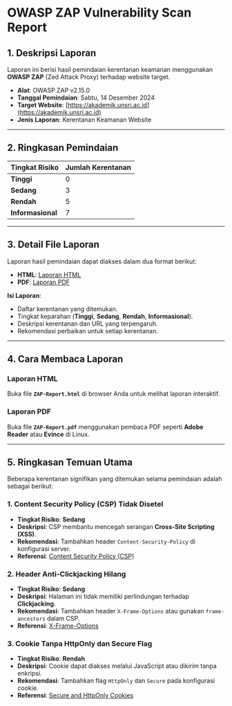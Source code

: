 # **OWASP ZAP Vulnerability Scan Report**

## **1. Deskripsi Laporan**
Laporan ini berisi hasil pemindaian kerentanan keamanan menggunakan **OWASP ZAP** (Zed Attack Proxy) terhadap website target.

- **Alat**: OWASP ZAP v2.15.0  
- **Tanggal Pemindaian**: Sabtu, 14 Desember 2024  
- **Target Website**: [https://akademik.unsri.ac.id](https://akademik.unsri.ac.id)  
- **Jenis Laporan**: Kerentanan Keamanan Website  

---

## **2. Ringkasan Pemindaian**

| **Tingkat Risiko** | **Jumlah Kerentanan** |
|---------------------|-----------------------|
| **Tinggi**         | 0                     |
| **Sedang**         | 3                     |
| **Rendah**         | 5                     |
| **Informasional**  | 7                     |

---

## **3. Detail File Laporan**

Laporan hasil pemindaian dapat diakses dalam dua format berikut:

- **HTML**: [Laporan HTML](scan_report/2024-12-14-ZAP-Report.html)  
- **PDF**: [Laporan PDF](scan_report/2024-12-14-ZAP-Report.pdf)  

**Isi Laporan**:
- Daftar kerentanan yang ditemukan.
- Tingkat keparahan (**Tinggi**, **Sedang**, **Rendah**, **Informasional**).
- Deskripsi kerentanan dan URL yang terpengaruh.
- Rekomendasi perbaikan untuk setiap kerentanan.

---

## **4. Cara Membaca Laporan**

### **Laporan HTML**  
Buka file **`ZAP-Report.html`** di browser Anda untuk melihat laporan interaktif.  

### **Laporan PDF**  
Buka file **`ZAP-Report.pdf`** menggunakan pembaca PDF seperti **Adobe Reader** atau **Evince** di Linux.

---

## **5. Ringkasan Temuan Utama**

Beberapa kerentanan signifikan yang ditemukan selama pemindaian adalah sebagai berikut:

### **1. Content Security Policy (CSP) Tidak Disetel**
- **Tingkat Risiko**: **Sedang**  
- **Deskripsi**: CSP membantu mencegah serangan **Cross-Site Scripting (XSS)**.  
- **Rekomendasi**: Tambahkan header `Content-Security-Policy` di konfigurasi server.  
- **Referensi**: [Content Security Policy (CSP)](https://developer.mozilla.org/en-US/docs/Web/HTTP/CSP)  

### **2. Header Anti-Clickjacking Hilang**
- **Tingkat Risiko**: **Sedang**  
- **Deskripsi**: Halaman ini tidak memiliki perlindungan terhadap **Clickjacking**.  
- **Rekomendasi**: Tambahkan header `X-Frame-Options` atau gunakan `frame-ancestors` dalam CSP.  
- **Referensi**: [X-Frame-Options](https://developer.mozilla.org/en-US/docs/Web/HTTP/Headers/X-Frame-Options)

### **3. Cookie Tanpa HttpOnly dan Secure Flag**
- **Tingkat Risiko**: **Rendah**  
- **Deskripsi**: Cookie dapat diakses melalui JavaScript atau dikirim tanpa enkripsi.  
- **Rekomendasi**: Tambahkan flag `HttpOnly` dan `Secure` pada konfigurasi cookie.  
- **Referensi**: [Secure and HttpOnly Cookies](https://owasp.org/www-community/HttpOnly)
